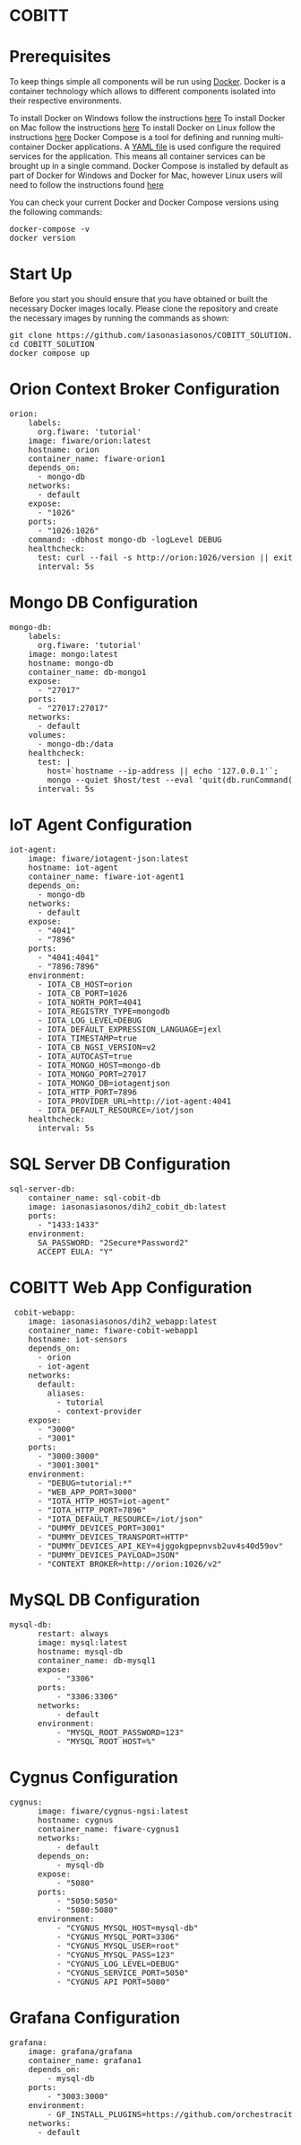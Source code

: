 # COBITT

<h1>Prerequisites</h1>

<p>
To keep things simple all components will be run using <a href="https://www.docker.com" rel="nofollow">Docker</a>. Docker is a container technology which allows to different components isolated into their respective environments.
</p>
<p>
To install Docker on Windows follow the instructions <a href="https://docs.docker.com/docker-for-windows/" rel="nofollow">here</a>
To install Docker on Mac follow the instructions <a href="https://docs.docker.com/docker-for-mac/" rel="nofollow">here</a>
To install Docker on Linux follow the instructions <a href="https://docs.docker.com/install/" rel="nofollow">here</a>
Docker Compose is a tool for defining and running multi-container Docker applications. A <a href="https://raw.githubusercontent.com/Fiware/tutorials.Entity-Relationships/master/docker-compose.yml" rel="nofollow">YAML file</a> is used configure the required services for the application. This means all container services can be brought up in a single command. Docker Compose is installed by default as part of Docker for Windows and Docker for Mac, however Linux users will need to follow the instructions found <a href="https://docs.docker.com/compose/install/" rel="nofollow">here</a>
</p>
<p>
You can check your current Docker and Docker Compose versions using the following commands:
</p>
<pre>
docker-compose -v
docker version
</pre>

<h1>Start Up</h1>
<p>
Before you start you should ensure that you have obtained or built the necessary Docker images locally. Please clone the repository and create the necessary images by running the commands as shown:
</p>
<pre>
git clone https://github.com/iasonasiasonos/COBITT_SOLUTION.git
cd COBITT_SOLUTION
docker compose up
</pre>

<h1>
Orion Context Broker Configuration
</h1>

<pre>
orion:
    labels:
      org.fiware: 'tutorial'
    image: fiware/orion:latest
    hostname: orion
    container_name: fiware-orion1
    depends_on:
      - mongo-db
    networks:
      - default
    expose:
      - "1026"
    ports:
      - "1026:1026"
    command: -dbhost mongo-db -logLevel DEBUG
    healthcheck:
      test: curl --fail -s http://orion:1026/version || exit 1
      interval: 5s
</pre>


<h1>
  Mongo DB Configuration
</h1>

<pre>
mongo-db:
    labels:
      org.fiware: 'tutorial'
    image: mongo:latest
    hostname: mongo-db
    container_name: db-mongo1
    expose:
      - "27017"
    ports:
      - "27017:27017"
    networks:
      - default
    volumes:
      - mongo-db:/data
    healthcheck:
      test: |
        host=`hostname --ip-address || echo '127.0.0.1'`; 
        mongo --quiet $host/test --eval 'quit(db.runCommand({ ping: 1 }).ok ? 0 : 2)' && echo 0 || echo 1
      interval: 5s
</pre>


<h1>
IoT Agent Configuration
</h1>

<pre>
iot-agent:
    image: fiware/iotagent-json:latest
    hostname: iot-agent
    container_name: fiware-iot-agent1
    depends_on:
      - mongo-db
    networks:
      - default
    expose:
      - "4041"
      - "7896"
    ports:
      - "4041:4041"
      - "7896:7896"
    environment:
      - IOTA_CB_HOST=orion
      - IOTA_CB_PORT=1026
      - IOTA_NORTH_PORT=4041
      - IOTA_REGISTRY_TYPE=mongodb
      - IOTA_LOG_LEVEL=DEBUG
      - IOTA_DEFAULT_EXPRESSION_LANGUAGE=jexl
      - IOTA_TIMESTAMP=true
      - IOTA_CB_NGSI_VERSION=v2
      - IOTA_AUTOCAST=true
      - IOTA_MONGO_HOST=mongo-db
      - IOTA_MONGO_PORT=27017
      - IOTA_MONGO_DB=iotagentjson
      - IOTA_HTTP_PORT=7896
      - IOTA_PROVIDER_URL=http://iot-agent:4041
      - IOTA_DEFAULT_RESOURCE=/iot/json
    healthcheck:
      interval: 5s
</pre>

<h1>
  SQL Server DB Configuration
</h1>

<pre>
sql-server-db:
    container_name: sql-cobit-db
    image: iasonasiasonos/dih2_cobit_db:latest
    ports:
      - "1433:1433"
    environment:
      SA_PASSWORD: "2Secure*Password2"
      ACCEPT_EULA: "Y"
</pre>


<h1>
  COBITT Web App Configuration
</h1>

<pre>
 cobit-webapp:
    image: iasonasiasonos/dih2_webapp:latest
    container_name: fiware-cobit-webapp1
    hostname: iot-sensors
    depends_on:
      - orion
      - iot-agent
    networks:
      default:
        aliases:
          - tutorial
          - context-provider
    expose:
      - "3000"
      - "3001"
    ports:
      - "3000:3000"
      - "3001:3001"
    environment:
      - "DEBUG=tutorial:*"
      - "WEB_APP_PORT=3000"
      - "IOTA_HTTP_HOST=iot-agent"
      - "IOTA_HTTP_PORT=7896"
      - "IOTA_DEFAULT_RESOURCE=/iot/json"
      - "DUMMY_DEVICES_PORT=3001"
      - "DUMMY_DEVICES_TRANSPORT=HTTP"
      - "DUMMY_DEVICES_API_KEY=4jggokgpepnvsb2uv4s40d59ov"
      - "DUMMY_DEVICES_PAYLOAD=JSON"
      - "CONTEXT_BROKER=http://orion:1026/v2"
</pre>

<h1>
  MySQL DB Configuration
</h1>

<pre>
mysql-db:
      restart: always
      image: mysql:latest
      hostname: mysql-db
      container_name: db-mysql1
      expose:
          - "3306"
      ports:
          - "3306:3306"
      networks:
          - default
      environment:
          - "MYSQL_ROOT_PASSWORD=123"
          - "MYSQL_ROOT_HOST=%"
</pre>

<h1>
  Cygnus Configuration
</h1>

<pre>
cygnus:
      image: fiware/cygnus-ngsi:latest
      hostname: cygnus
      container_name: fiware-cygnus1
      networks:
          - default
      depends_on:
          - mysql-db
      expose:
          - "5080"
      ports:
          - "5050:5050"
          - "5080:5080"
      environment:
          - "CYGNUS_MYSQL_HOST=mysql-db"
          - "CYGNUS_MYSQL_PORT=3306"
          - "CYGNUS_MYSQL_USER=root"
          - "CYGNUS_MYSQL_PASS=123"
          - "CYGNUS_LOG_LEVEL=DEBUG"
          - "CYGNUS_SERVICE_PORT=5050"
          - "CYGNUS_API_PORT=5080"
</pre>

<h1>
  Grafana Configuration
</h1>

<pre>
grafana:
    image: grafana/grafana
    container_name: grafana1
    depends_on:
        - mysql-db
    ports:
        - "3003:3000"
    environment:
        - GF_INSTALL_PLUGINS=https://github.com/orchestracities/grafana-map-plugin/archive/master.zip;grafana-map-plugin,grafana-clock-panel,grafana-worldmap-panel
    networks:
      - default
</pre>
